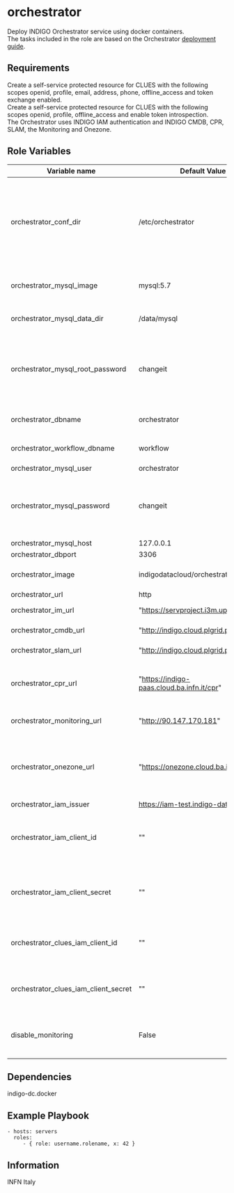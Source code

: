 orchestrator
=========

Deploy INDIGO Orchestrator service using docker containers. <br>
The tasks included in the role are based on the Orchestrator [deployment guide](https://github.com/indigo-dc/orchestrator/blob/master/gitbook/how_to_deploy.md).

Requirements
------------

Create a self-service protected resource for CLUES with the following scopes openid, profile, email, address,  phone, offline_access and token exchange enabled.<br>
Create a self-service protected resource for CLUES with the following scopes openid, profile, offline_access and enable token introspection.<br>
The Orchestrator uses INDIGO IAM authentication and INDIGO CMDB, CPR, SLAM, the Monitoring and Onezone. <br>

Role Variables
--------------

| Variable name  | Default Value | Description
| -------------- | ------------- |------------- |
| orchestrator_conf_dir | /etc/orchestrator| Directory used to save the service configuration (env files for docker containers, application properties, ect.)
| orchestrator_mysql_image | mysql:5.7 | Docker image for running the DB |
| orchestrator_mysql_data_dir | /data/mysql| Directory used to save the DB data
| orchestrator_mysql_root_password | changeit| MySQL password for root.<br> :boom: **Please change it otherwise the role will fail**
| orchestrator_dbname | orchestrator| MySQL deployments database
| orchestrator_workflow_dbname | workflow| MySQL workflow database
| orchestrator_mysql_user | orchestrator| MySQL user 
| orchestrator_mysql_password | changeit| MySQL password <br> :boom: **Please change it otherwise the role will fail**
| orchestrator_mysql_host | 127.0.0.1| MySQL host
| orchestrator_dbport | 3306| MySQL port
| orchestrator_image | indigodatacloud/orchestrator:pr-286| Orchestrator docker image
| orchestrator_url | http |//localhost |8080| Self reference to the orchestrator REST interface
| orchestrator_im_url | "https://servproject.i3m.upv.es:8811"| IM REST endpoint
| orchestrator_cmdb_url | "http://indigo.cloud.plgrid.pl/cmdb"| CMDB REST endpoint
| orchestrator_slam_url | "http://indigo.cloud.plgrid.pl/slam"| SLAM REST endpoint
| orchestrator_cpr_url | "https://indigo-paas.cloud.ba.infn.it/cpr"| Cloud Provider Ranker (CPR) endpoint
| orchestrator_monitoring_url | "http://90.147.170.181"| Zabbix Wrapper endpoint
| orchestrator_onezone_url | "https://onezone.cloud.ba.infn.it:8443"| Endpoint of the default OneZone to which your OneData user is registered
| orchestrator_iam_issuer | https://iam-test.indigo-datacloud.eu/| IAM issuer
| orchestrator_iam_client_id | ""| Client ID of the IAM client registered for the orchestrator
| orchestrator_iam_client_secret | ""| Client Secret of the IAM client registered for the orchestrator
| orchestrator_clues_iam_client_id | ""| Client ID of the IAM client registered for CLUES
| orchestrator_clues_iam_client_secret | ""| Client Secret of the IAM client registered for CLUES
| disable_monitoring | False | disable monitoring installing monitoring-mock docker

Dependencies
------------

indigo-dc.docker

Example Playbook
----------------

    - hosts: servers
      roles:
         - { role: username.rolename, x: 42 }


Information
------------------


INFN Italy
